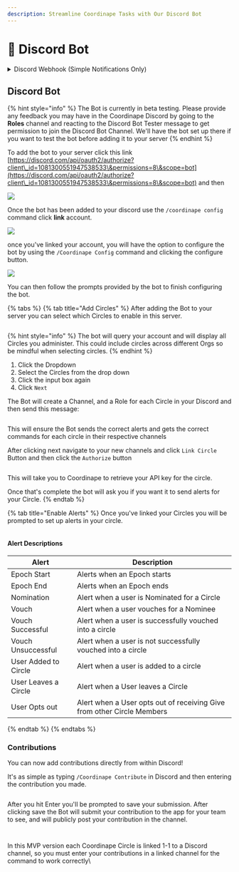 ```yaml
---
description: Streamline Coordinape Tasks with Our Discord Bot
---
```


# 🤖 Discord Bot

<details>

<summary>Discord Webhook (Simple Notifications Only)</summary>

### What can the Discord Webhook do?

* Caesar can let your discord know when a users has opted out of a current epoch, and how much give was refunded.

<img src="../../images/Bot Opted Out.jpg" alt="" data-size="original">

* Inform users that an epoch is active

<img src="../../images/Bot Comment (1).jpg" alt="" data-size="original">

* Let users know when the epoch ends

### How to add "Caesar" the discord bot to your teams Discord Channel

1. Click **Edit Channel** on the channel where you want Coordinape notifications to appear. ![](<../../images/Edit Channel.jpg>)
2. Go to I**ntegrations** -> **View Webhook**
3. ![](<../../images/Integrations (1).jpg>)\
   <img src="../../.gitbook/assets/image (12) (2).png" alt="" data-size="original">\\
4. Create **New Webhook** and **Name it** "Coordinape" _(Naming isn't required but it will help your users know where the notifications are coming from)_ click on **Copy Webhook URL**![](<../../images/New Webhook.jpg>)\
   ![](<../../.gitbook/assets/image (3) (1) (2).png>)

4\. Go to Coordinape Circle where you're an Admin and click the **Admin Tab** and scroll to the Integration section and click Edit Webhook

<img src="../../.gitbook/assets/image (57).png" alt="" data-size="original">

5\. **Paste the webhook url** from the Discord bot into text field and **click save**&#x20;

#### BOOM! You now have Caesar helping you keep track of active Epochs, giving you a heads up when users make allocations, and letting you know if a user opts out. We'll be adding features to the bot over time, but in the meantime we hope you enjoy this functionality!

If you appreciate this make sure to let Zashton know!

_You may need to enter developer mode in discord to add the bot_

</details>

## Discord Bot

{% hint style="info" %}
The Bot is currently in beta testing. Please provide any feedback you may have in the Coordinape Discord by going to the **Roles** channel and reacting to the Discord Bot Tester message to get permission to join the Discord Bot Channel. We'll have the bot set up there if you want to test the bot before adding it to your server
{% endhint %}

To add the bot to your server click this link [https://discord.com/api/oauth2/authorize?client\_id=1081300551947538533\&permissions=8\&scope=bot](https://discord.com/api/oauth2/authorize?client\_id=1081300551947538533\&permissions=8\&scope=bot)  and then&#x20;

![](<../../.gitbook/assets/image (6).png>)

Once the bot has been added to your discord use the `/coordinape config` command click **link** account.&#x20;

![](<../../.gitbook/assets/image (3).png>)

once you've linked your account, you will have the option to configure the bot by using the `/Coordinape Config` command and clicking the configure button.

![](<../../.gitbook/assets/image (7).png>)

You can then follow the prompts provided by the bot to finish configuring the bot.&#x20;

{% tabs %}
{% tab title="Add Circles" %}
After adding the Bot to your server you can select which Circles to enable in this server.&#x20;

<figure><img src="../../.gitbook/assets/image (2).png" alt=""><figcaption></figcaption></figure>

{% hint style="info" %}
The bot will query your account and will display all Circles you administer. This could include circles across different Orgs so be mindful when selecting circles.
{% endhint %}

1. Click the Dropdown
2. Select the Circles from the drop down
3. Click the input box again
4. Click `Next`

The Bot will create a Channel, and a Role for each Circle in your Discord and then send this message:&#x20;

<figure><img src="../../.gitbook/assets/image (1) (8).png" alt=""><figcaption></figcaption></figure>

This will ensure the Bot sends the correct alerts and gets the correct commands for each circle in their respective channels

After clicking next navigate to your new channels and click `Link Circle` Button and then click the `Authorize` button

<figure><img src="../../.gitbook/assets/image (72).png" alt=""><figcaption></figcaption></figure>

This will take you to Coordinape to retrieve your API key for the circle.&#x20;

Once that's complete the bot will ask you if you want it to send alerts for your Circle.&#x20;
{% endtab %}

{% tab title="Enable Alerts" %}
Once you've linked your Circles you will be prompted to set up alerts in your circle. &#x20;

<figure><img src="../../.gitbook/assets/image (4).png" alt=""><figcaption></figcaption></figure>

#### Alert Descriptions

| Alert                | Description                                                            |
| -------------------- | ---------------------------------------------------------------------- |
| Epoch Start          | Alerts when an Epoch starts                                            |
| Epoch End            | Alerts when an Epoch ends                                              |
| Nomination           | Alert when a user is Nominated for a Circle                            |
| Vouch                | Alert when a user vouches for a Nominee                                |
| Vouch Successful     | Alert when a user is successfully vouched into a circle                |
| Vouch Unsuccessful   | Alert when a user is not successfully vouched into a circle            |
| User Added to Circle | Alert when a user is added to a circle                                 |
| User Leaves a Circle | Alert when a User leaves a Circle                                      |
| User Opts out        | Alert when a User opts out of receiving Give from other Circle Members |
{% endtab %}
{% endtabs %}

### Contributions

You can now add contributions directly from within Discord!&#x20;

It's as simple as typing `/Coordinape Contribute` in Discord and then entering the contribution you made.&#x20;

<figure><img src="../../.gitbook/assets/image (71).png" alt=""><figcaption></figcaption></figure>

After you hit Enter you'll be prompted to save your submission. After clicking save the Bot will submit your contribution to the app for your team to see, and will publicly post your contribution in the channel.&#x20;

<figure><img src="../../.gitbook/assets/image (1).png" alt=""><figcaption></figcaption></figure>

<figure><img src="../../.gitbook/assets/image.png" alt=""><figcaption></figcaption></figure>

In this MVP version each Coordinape Circle is linked 1-1 to a Discord channel, so you must enter your contributions in a linked channel for the command to work correctly\
